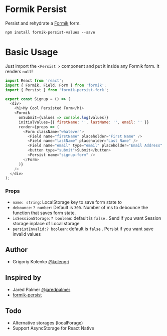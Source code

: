 # Formik Persist

Persist and rehydrate a [Formik](https://github.com/jaredpalmer/formik) form.

```
npm install formik-persist-values --save
```

# Basic Usage

Just import the `<Persist >` component and put it inside any Formik form. It renders `null`!

```js
import React from 'react';
import { Formik, Field, Form } from 'formik';
import { Persist } from 'formik-persist-fork';

export const Signup = () => (
  <div>
    <h1>My Cool Persisted Form</h1>
    <Formik
      onSubmit={values => console.log(values)}
      initialValues={{ firstName: '', lastName: '', email: '' }}
      render={props => (
        <Form className="whatever">
          <Field name="firstName" placeholder="First Name" />
          <Field name="lastName" placeholder="Last Name" />
          <Field name="email" type="email" placeholder="Email Address" />
          <button type="submit">Submit</button>
          <Persist name="signup-form" />
        </Form>
      )}
    />
  </div>
);
```

### Props

- `name: string`: LocalStorage key to save form state to
- `debounce:? number`: Default is `300`. Number of ms to debounce the function that saves form state.
- `isSessionStorage:? boolean`: default is `false` . Send if you want Session storage inplace of Local storage
- `persistInvalid:? boolean`: default is `false` . Persist if you want save invalid values

## Author

- Grigoriy Kolenko [@kolengri](https://twitter.com/kolengri)

## Inspired by

- Jared Palmer [@jaredpalmer](https://twitter.com/jaredpalmer)
- [formik-persist](https://github.com/jaredpalmer/formik-persist)

## Todo

- Alternative storages (localForage)
- Support AsyncStorage for React Native
